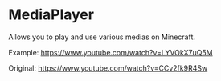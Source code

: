 # MediaPlayer
Allows you to play and use various medias on Minecraft.

Example: https://www.youtube.com/watch?v=LYVOkX7uQ5M

Original: https://www.youtube.com/watch?v=CCv2fk9R4Sw
